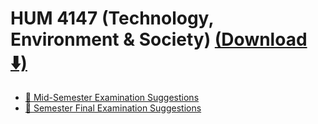 <link href="../../style.css" rel="stylesheet">

# HUM 4147 (Technology, Environment & Society) [(Download ⬇️)](https://minhaskamal.github.io/DownGit/#/home?url=https:%2F%2Fgithub.com%2Falvi-khan%2FIUT-Notes-Archive%2Ftree%2Fmain%2F/Semester%2001/HUM%204147%20%28Technology%2C%20Environment%20%26%20Society%29)
- [📄 Mid-Semester Examination Suggestions](.//Mid-Semester%20Examination%20Suggestions.docx)
- [📄 Semester Final Examination Suggestions](.//Semester%20Final%20Examination%20Suggestions.docx)